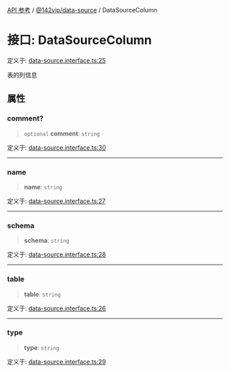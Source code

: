 [API 参考](../../../index.md) / [@142vip/data-source](../index.md) / DataSourceColumn

# 接口: DataSourceColumn

定义于: [data-source.interface.ts:25](https://github.com/142vip/core-x/blob/d59cdcda9f62fc93dcb0efb54c66772997c75711/packages/data-source/src/data-source.interface.ts#L25)

表的列信息

## 属性

### comment?

> `optional` **comment**: `string`

定义于: [data-source.interface.ts:30](https://github.com/142vip/core-x/blob/d59cdcda9f62fc93dcb0efb54c66772997c75711/packages/data-source/src/data-source.interface.ts#L30)

***

### name

> **name**: `string`

定义于: [data-source.interface.ts:27](https://github.com/142vip/core-x/blob/d59cdcda9f62fc93dcb0efb54c66772997c75711/packages/data-source/src/data-source.interface.ts#L27)

***

### schema

> **schema**: `string`

定义于: [data-source.interface.ts:28](https://github.com/142vip/core-x/blob/d59cdcda9f62fc93dcb0efb54c66772997c75711/packages/data-source/src/data-source.interface.ts#L28)

***

### table

> **table**: `string`

定义于: [data-source.interface.ts:26](https://github.com/142vip/core-x/blob/d59cdcda9f62fc93dcb0efb54c66772997c75711/packages/data-source/src/data-source.interface.ts#L26)

***

### type

> **type**: `string`

定义于: [data-source.interface.ts:29](https://github.com/142vip/core-x/blob/d59cdcda9f62fc93dcb0efb54c66772997c75711/packages/data-source/src/data-source.interface.ts#L29)
